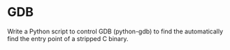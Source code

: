 # GDB
Write a Python script to control GDB (python-gdb) to find the automatically find the entry point of a stripped C binary.
